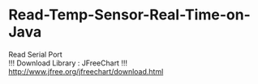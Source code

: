 # Read-Temp-Sensor-Real-Time-on-Java  
Read Serial Port  
 !!! Download Library : JFreeChart !!!  
http://www.jfree.org/jfreechart/download.html  
